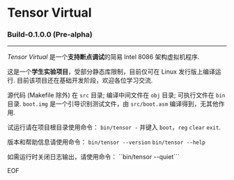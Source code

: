 # Tensor Virtual
### Build-0.1.0.0 (Pre-alpha)
---
*Tensor Virtual* 是一个**支持断点调试**的简易 Intel 8086 架构虚拟机程序.

这是一个**学生实验项目**，受部分静态库限制，目前仅可在 Linux 发行版上编译运行. 目前该项目还在基础开发阶段，欢迎各位学习交流.

源代码 (Makefile 除外) 在 `src` 目录;
编译中间文件在 `obj` 目录;
可执行文件在 `bin` 目录.
`boot.img` 是一个引导识别测试文件，由 `src/boot.asm` 编译得到，无其他作用.

试运行请在项目根目录使用命令：
```bin/tensor -```
并键入 `boot`，`reg` `clear` `exit`.

版本和帮助信息请使用命令：
```bin/tensor --version```
```bin/tensor --help```

如需运行时关闭日志输出，请使用命令：
``bin/tensor --quiet```

EOF
